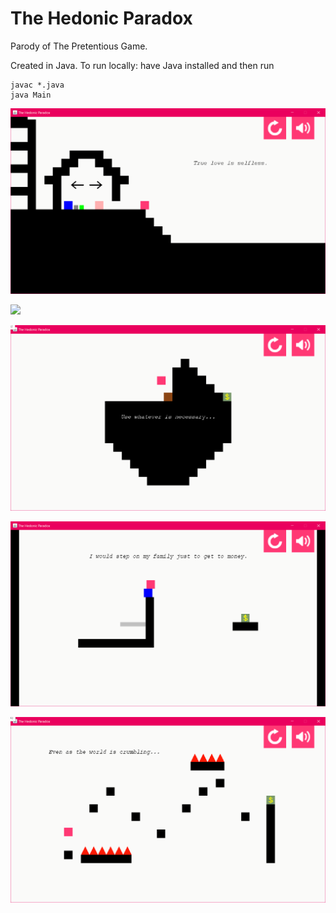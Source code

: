 # The Hedonic Paradox

Parody of The Pretentious Game.

Created in Java. To run locally: have Java installed and then run

```
javac *.java
java Main
```

![](/screenshots/1.PNG)

![](/screenshots/4.PNG)

![](/screenshots/5.PNG)

![](/screenshots/7.PNG)

![](/screenshots/12.PNG)

<!--- if only characters left a trail while moving so these screenshots would convey motion -->
